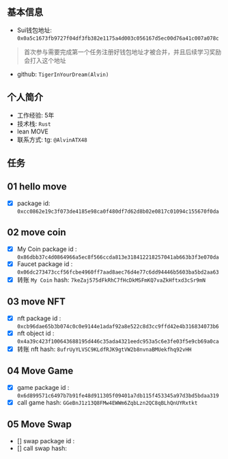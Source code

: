 ## 基本信息
- Sui钱包地址: `0x0a5c1673fb9727f04df3fb382e1175a4d003c056167d5ec00d76a41c007a078c`
> 首次参与需要完成第一个任务注册好钱包地址才被合并，并且后续学习奖励会打入这个地址
- github: `TigerInYourDream(Alvin)`

## 个人简介
- 工作经验: 5年
- 技术栈: `Rust`
- lean MOVE
- 联系方式: tg: `@AlvinATX48` 

## 任务

##   01 hello move  
- [x] package id:  `0xcc0862e19c3f073de4185e98ca0f480df7d62d8b02e0817c01094c155670f0da`

##   02 move coin
- [x] My Coin package id : `0x86dbb37c4d0864966a5ec8f566ccda813e318412218257041ab663b3f3e070da`
- [x] Faucet package id : `0x06dc273473ccf56fcbe4960ff7aad8aec76d4e77c6dd94446b5603ba5bd2aa63`
- [x] 转账 `My Coin` hash: `7keZaj575dFkRhC7fHcDkMSFmKQ7vaZkHftxd3cSr9mN`

##   03 move NFT
- [x] nft package id : `0xcb96dae65b3b074c0c0e9144e1adaf92a8e522c8d3cc9ffd42e4b316834073b6`
- [x] nft object id : `0x4a39c423f100643688195d446c35ada4321eedc953a5c6e3fe03f5e9cb69a0ca`
- [x] 转账 nft  hash: `8ufrUyYLVSC9KLdfRJK9gtVW2b8nvnaBMUekfhq92vHH`

##   04 Move Game
- [x] game package id : `0x6d899571c6497b7b91fe48d911305f09401a7db115f453345a97d3bd5bdaa319`
- [x] call game hash: `GGeBnJ1z13Q8FMw4EWWm6ZqbLzn2QC8qBLhQnUYRxtkt`

##   05 Move Swap
- [] swap package id :
- [] call swap hash:

